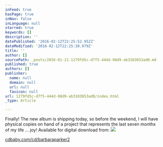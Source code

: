 ```yaml
---
inFeed: true
hasPage: true
inNav: false
inLanguage: null
starred: true
keywords: []
description: ''
datePublished: '2016-02-12T22:25:52.952Z'
dateModified: '2016-02-12T22:25:30.979Z'
title: ''
author: []
sourcePath: _posts/2016-01-21-1279fd5c-d7f5-444d-98d9-ab3103653ad0.md
published: true
authors: []
publisher:
  name: null
  domain: null
  url: null
  favicon: null
url: 1279fd5c-d7f5-444d-98d9-ab3103653ad0/index.html
_type: Article

---
```

Finally!  The new album is shipping today, so before the weekend, I will have physical copies on hand of a project that represents the last seven months of my life ... joy!  Available for digital download from:  ![](https://s3-us-west-2.amazonaws.com/the-grid-img/p/998f7367beea216d5085fcb0ed4321c2cfdc78c8.jpg)

[cdbaby.com/cd/barbaraparker2][0]

[0]: http://cdbaby.com/cd/barbaraparker2